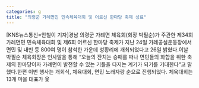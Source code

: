 ```yaml
---
categories: g
title: "의령군 가례면민 민속체육대회 및 어르신 한마당 축제 성료"
---
```

[KNS뉴스통신=안철이 기자]경남 의령군 가례면 체육회(회장 박필순)가 주관한 제34회 가례면민 민속체육대회 및 제6회 어르신 한마당 축제가 지난 24일 가례공설운동장에서 면민 및 내빈 등 800여 명이 참석한 가운데 성황리에 개최되었다고 26일 밝혔다.이날 박필순 체육회장은 인사말을 통해 “오늘의 잔치는 승패를 떠나 면민들의 화합을 위한 축제의 한마당이자 가례면이 발전할 수 있는 기틀을 다지는 계기가 되기를 기대한다“고 말했다.한편 이번 행사는 개회식, 체육대회, 면민 노래자랑 순으로 진행되었다. 체육대회는 13개 마을 대표가 윷